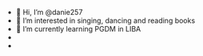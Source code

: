 - 👋 Hi, I’m @danie257
- 👀 I’m interested in singing, dancing and reading books
- 🌱 I’m currently learning PGDM in LIBA 
-
-

<!---
danie257/danie257 is a ✨ special ✨ repository because its `README.md` (this file) appears on your GitHub profile.
You can click the Preview link to take a look at your changes.
--->
